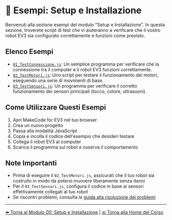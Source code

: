 # 🔧 Esempi: Setup e Installazione

Benvenuti alla sezione esempi del modulo "Setup e Installazione". In questa sezione, troverete script di test che vi aiuteranno a verificare che il vostro robot EV3 sia configurato correttamente e funzioni come previsto.

## Elenco Esempi

- [`01_TestConnessione.js`](./01_TestConnessione.js): Un semplice programma per verificare che la connessione tra il computer e il robot EV3 funzioni correttamente.
- [`02_TestMotori.js`](./02_TestMotori.js): Uno script per testare il funzionamento dei motori, eseguendo una serie di movimenti di base.
- [`03_TestSensori.js`](./03_TestSensori.js): Un programma per verificare il corretto funzionamento dei sensori principali (tocco, colore, ultrasuoni).

## Come Utilizzare Questi Esempi

1. Apri MakeCode for EV3 nel tuo browser
2. Crea un nuovo progetto
3. Passa alla modalità JavaScript
4. Copia e incolla il codice dell'esempio che desideri testare
5. Collega il robot EV3 al computer
6. Scarica il programma sul robot e osserva il comportamento

## Note Importanti

- Prima di eseguire il `02_TestMotori.js`, assicurati che il tuo robot sia costruito in modo da potersi muovere liberamente senza danni
- Per il `03_TestSensori.js`, configura il codice in base ai sensori effettivamente collegati al tuo robot
- Se riscontri problemi, consulta la [guida alla risoluzione dei problemi](../04-RisoluzioneProblemi.md)

---

[⬅️ Torna al Modulo 00: Setup e Installazione](../README.md) | [🔙 Torna alla Home del Corso](../../README.md)

